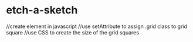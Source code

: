 # etch-a-sketch

//create element in javascript //use setAttribute to assign .grid class to grid
square //use CSS to create the size of the grid squares
